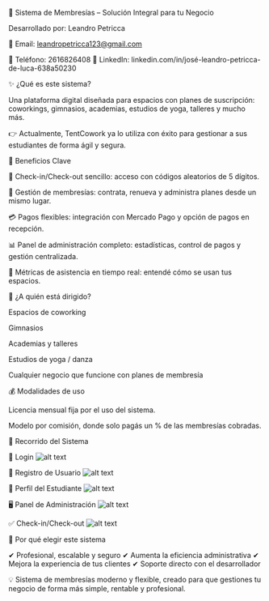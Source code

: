 🏢 Sistema de Membresías – Solución Integral para tu Negocio

Desarrollado por: Leandro Petricca

📩 Email: leandropetricca123@gmail.com

📱 Teléfono: 2616826408
🔗 LinkedIn: linkedin.com/in/josé-leandro-petricca-de-luca-638a50230

✨ ¿Qué es este sistema?

Una plataforma digital diseñada para espacios con planes de suscripción: coworkings, gimnasios, academias, estudios de yoga, talleres y mucho más.

👉 Actualmente, TentCowork ya lo utiliza con éxito para gestionar a sus estudiantes de forma ágil y segura.

🚀 Beneficios Clave

🔑 Check-in/Check-out sencillo: acceso con códigos aleatorios de 5 dígitos.

🧾 Gestión de membresías: contrata, renueva y administra planes desde un mismo lugar.

💳 Pagos flexibles: integración con Mercado Pago y opción de pagos en recepción.

📊 Panel de administración completo: estadísticas, control de pagos y gestión centralizada.

👥 Métricas de asistencia en tiempo real: entendé cómo se usan tus espacios.

👥 ¿A quién está dirigido?

Espacios de coworking

Gimnasios

Academias y talleres

Estudios de yoga / danza

Cualquier negocio que funcione con planes de membresía

💰 Modalidades de uso

Licencia mensual fija por el uso del sistema.

Modelo por comisión, donde solo pagás un % de las membresías cobradas.

📸 Recorrido del Sistema


🔐 Login  ![alt text](image-1.png)

📝 Registro de Usuario  ![alt text](image.png)

👤 Perfil del Estudiante  ![alt text](image-2.png)
 
🖥️ Panel de Administración ![alt text](image-3.png) 

✅ Check-in/Check-out  ![alt text](image-4.png)

🌟 Por qué elegir este sistema

✔ Profesional, escalable y seguro
✔ Aumenta la eficiencia administrativa
✔ Mejora la experiencia de tus clientes
✔ Soporte directo con el desarrollador

💡 Sistema de membresías moderno y flexible, creado para que gestiones tu negocio de forma más simple, rentable y profesional.
